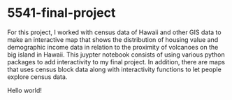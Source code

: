 # 5541-final-project

For this project, I worked with census data of Hawaii and other GIS data to make an interactive map that shows the distribution of housing value and demographic income data in relation to the proximity of volcanoes on the big island in Hawaii. This juypter notebook consists of using various python packages to add interactivity to my final project. In addition, there are maps that uses census block data along with interactivity functions to let people explore census data.  

Hello world!
